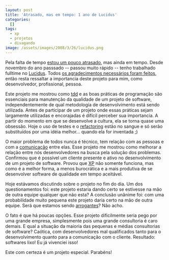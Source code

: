 ```yaml
--- 
layout: post
title: 'Atrasado, mas em tempo: 1 ano de Lucidus'
categories: 
  []
tags:
  - xp
  - projetos
  - divagando
image: /assets/images/2008/3/26/lucidus.png
---
```


Pela falta de tempo [estou um pouco atrasado][atrasado], mas ainda em tempo. Desde novembro do ano passsado -- passou muito rápido -- tenho trabalhado fulltime no [Lucidus][lucidus]. Todos [os agradecimentos necessários foram feitos][atrasado], então resta ressaltar a importancia deste projeto para mim, como desenvolvedor, profissional, pessoa.

Este projeto me mostrou como [tdd][tdd] e as boas práticas de programação são essenciais para manutenção da qualidade de um projeto de software, independentemente de qual metodologia de desenvolvimento está sendo utilizada. Antes de participar de um projeto onde essas práticas sejam largamente utilizadas e encorajadas é difícil perceber sua importancia. A partir do momento em que se desenvolve a cultura, ela se torna quase uma obsessão. Hoje o uso de testes e o [refactoring][rf] estão no sangue e só serão substituídos por uma idéia melhor... quando ela for inventada ;)

O maior problema de todos nunca é técnico, tem relação com as pessoas e com a [comunicação][com] entre elas. Esse projeto me mostrou como melhorar a relação entre nós desenvolvedores na busca pela solução dos problemas. Confirmou que é possível um cliente presente e ativo no desenvolvimento de um projeto de software. Provou que [XP][xp] não somente funciona, mas como é a melhor forma, a menos burocrática e a mais produtiva de se desenvolver software de qualidade em tempo aceitável.

Hoje estávamos discutindo sobre o projeto no fim do dia. Um dos questionamentos foi: este projeto estaria dando certo se estivesse na mão de outra equipe qualquer que não esta? A conclusão unânime foi: com uma probabilidade muito pequena este projeto daria certo na mão de outra equipe. Será que estamos sendo [arrogantes][arrogante]? Não acho.

O fato é que há poucas opções. Esse projeto dificilmente seria pego por uma grande empresa, simplesmente pois uma grande consultoria é caro demais. E qual a situação da maioria das pequenas e médias consultorias de software? Caótica, com desenvolvedores mal qualificados tanto para o desenvolvimento quanto para a comunicação com o cliente. Resultado: softwares lixo! Eu já vivenciei isso!

Este com certeza é um projeto especial. Parabéns!

[atrasado]: http://blog.improveit.com.br/articles/2008/03/15/um-ano-de-lucidus-hora-de-celebrar
[lucidus]: http://www.rioonrails.com.br/speeches/projeto-lucidus
[tdd]: http://www.improveit.com.br/xp/praticas/tdd
[rf]: http://www.improveit.com.br/xp/praticas/refatoracao
[xp]: http://www.improveit.com.br/xp
[com]: http://www.improveit.com.br/xp/valores/comunicacao
[arrogante]: http://www.akitaonrails.com/2007/4/14/off-topic-seja-arrogante
